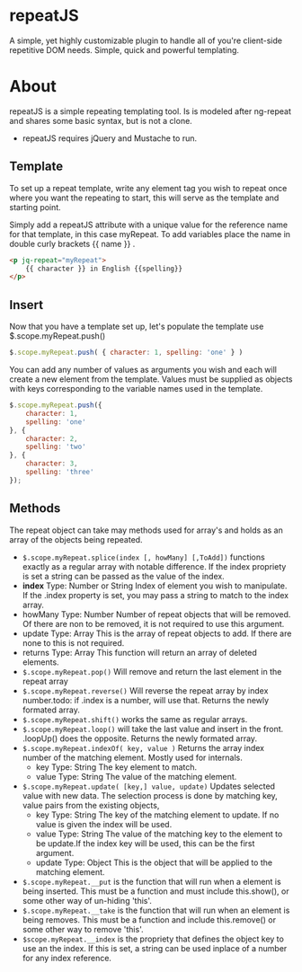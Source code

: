 # repeatJS
A simple, yet highly customizable plugin to handle all of you're client-side repetitive DOM needs. Simple, quick and powerful templating.


# About
repeatJS is a simple repeating templating tool. Is is modeled after ng-repeat and shares some basic syntax, but is not a clone.

* repeatJS requires jQuery and Mustache to run.

## Template
To set up a repeat template, write any element tag you wish to repeat once where you want the repeating to start, this will serve as the template and starting point.

Simply add a repeatJS attribute with a unique value for the reference name for that template, in this case myRepeat. To add variables place the name in double curly brackets {{ name }} .
```html
<p jq-repeat="myRepeat">
    {{ character }} in English {{spelling}}
</p>
```
## Insert
Now that you have a template set up, let's populate the template use $.scope.myRepeat.push()
```javaScript
$.scope.myRepeat.push( { character: 1, spelling: 'one' } )
```
You can add any number of values as arguments you wish and each will create a new element from the template. Values must be supplied as objects with keys corresponding to the variable names used in the template.
```javaScript
$.scope.myRepeat.push({
    character: 1,
    spelling: 'one'
}, {
    character: 2,
    spelling: 'two'
}, {
    character: 3,
    spelling: 'three'
});
```
## Methods
The repeat object can take may methods used for array's and holds as an array of the objects being repeated.

* `$.scope.myRepeat.splice(index [, howMany] [,ToAdd])` functions exactly as a regular array with notable difference. If the index propriety is set a string can be passed as the value of the index.
 * **index**
Type: Number or String
Index of element you wish to manipulate. If the .index property is set, you may pass a string to match to the index array.
 * howMany
Type: Number
Number of repeat objects that will be removed.
Of there are non to be removed, it is not required to use this argument.
 * update
Type: Array
This is the array of repeat objects to add.
If there are none to this is not required.
 * returns
Type: Array
This function will return an array of deleted elements.
* `$.scope.myRepeat.pop()` Will remove and return the last element in the repeat array
* `$.scope.myRepeat.reverse()` Will reverse the repeat array by index number.todo: if .index is a number, will use that. Returns the newly formated array.
* `$.scope.myRepeat.shift()` works the same as regular arrays.
* `$.scope.myRepeat.loop()` will take the last value and insert in the front. .loopUp() does the opposite. Returns the newly formated array.
* `$.scope.myRepeat.indexOf( key, value )` Returns the array index number of the matching element. Mostly used for internals.
  * key
Type: String
The key element to match.
  * value
Type: String
The value of the matching element.
* `$.scope.myRepeat.update( [key,] value, update)` Updates selected value with new data. The selection process is done by matching key, value pairs from the existing objects,
  * key
Type: String
The key of the matching element to update. If no value is given the index will be used.
  * value
Type: String
The value of the matching key to the element to be update.If the index key will be used, this can be the first argument.
  * update
Type: Object
This is the object that will be applied to the matching element.
* `$.scope.myRepeat.__put` is the function that will run when a element is being inserted. This must be a function and must include this.show(), or some other way of un-hiding 'this'.
* `$.scope.myRepeat.__take` is the function that will run when an element is being removes. This must be a function and include this.remove() or some other way to remove 'this'.
* `$scope.myRepeat.__index` is the propriety that defines the object key to use an the index. If this is set, a string can be used inplace of a number for any index reference.